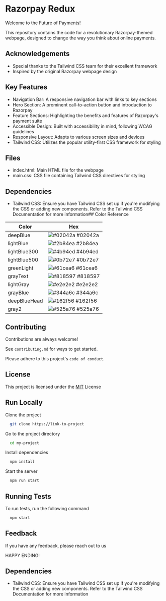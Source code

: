 
# Razorpay Redux

Welcome to the Future of Payments!

This repository contains the code for a revolutionary Razorpay-themed webpage, designed to change the way you think about online payments.

## Acknowledgements

- Special thanks to the Tailwind CSS team for their excellent framework
- Inspired by the original Razorpay webpage design


## Key Features

- Navigation Bar: A responsive navigation bar with links to key sections
- Hero Section: A prominent call-to-action button and introduction to Razorpay
- Feature Sections: Highlighting the benefits and features of Razorpay's payment suite
- Accessible Design: Built with accessibility in mind, following WCAG guidelines
- Responsive Layout: Adapts to various screen sizes and devices
- Tailwind CSS: Utilizes the popular utility-first CSS framework for styling

## Files

 - index.html: Main HTML file for the webpage 
 - main.css: CSS file containing Tailwind CSS directives for styling
## Dependencies 

 - Tailwind CSS: Ensure you have Tailwind CSS set up if you're modifying the CSS or adding new components. Refer to the Tailwind CSS Documentation for more information## Color Reference

| Color             | Hex                                                                |
| ----------------- | ------------------------------------------------------------------ |
| deepBlue | ![#02042a](https://via.placeholder.com/10/02042a?text=+) #02042a |
| lightBlue | ![#2b84ea](https://via.placeholder.com/10/2b84ea?text=+) #2b84ea |
| lightBlue300| ![#4b94ed](https://via.placeholder.com/10/4b94ed?text=+) #4b94ed |
| lightBlue500| ![#0b72e7](https://via.placeholder.com/10/0b72e7?text=+) #0b72e7 |
|greenLight| ![#61cea6](https://via.placeholder.com/10/61cea6?text=+) #61cea6|
|grayText| ![#818597](https://via.placeholder.com/10/818597?text=+) #818597 |
|lightGray| ![#e2e2e2](https://via.placeholder.com/10/e2e2e2?text=+) #e2e2e2|
|grayBlue| ![#344a6c](https://via.placeholder.com/10/344a6cd?text=+) #344a6c |
|deepBlueHead| ![#162f56](https://via.placeholder.com/10/162f56?text=+) #162f56 |
|gray2| ![#525a76](https://via.placeholder.com/10/525a76?text=+) #525a76 |

 
## Contributing

Contributions are always welcome!

See `contributing.md` for ways to get started.

Please adhere to this project's `code of conduct`.





## License

 This project is licensed under the  [MIT](https://choosealicense.com/licenses/mit/) License


## Run Locally

Clone the project

```bash
  git clone https://link-to-project
```

Go to the project directory

```bash
  cd my-project
```

Install dependencies

```bash
  npm install
```

Start the server

```bash
  npm run start
```


## Running Tests

To run tests, run the following command

```bash
  npm start
```


## Feedback

If you have any feedback, please reach out to us 

HAPPY ENDING!
## Dependencies 

 - Tailwind CSS: Ensure you have Tailwind CSS set up if you're modifying the CSS or adding new components. Refer to the Tailwind CSS Documentation for more information